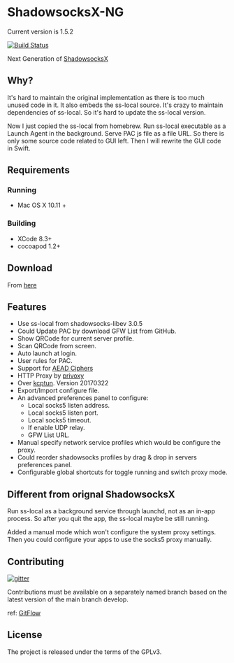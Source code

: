 # ShadowsocksX-NG

Current version is 1.5.2

[![Build Status](https://travis-ci.org/shadowsocks/ShadowsocksX-NG.svg?branch=develop)](https://travis-ci.org/shadowsocks/ShadowsocksX-NG)

Next Generation of [ShadowsocksX](https://github.com/shadowsocks/shadowsocks-iOS)

## Why?

It's hard to maintain the original implementation as there is too much unused code in it.
It also embeds the ss-local source. It's crazy to maintain dependencies of ss-local.
So it's hard to update the ss-local version.

Now I just copied the ss-local from homebrew. Run ss-local executable as a Launch Agent in the background.
Serve PAC js file as a file URL. So there is only some source code related to GUI left.
Then I will rewrite the GUI code in Swift.

## Requirements

### Running

- Mac OS X 10.11 +

### Building

- XCode 8.3+
- cocoapod 1.2+

## Download

From [here](https://github.com/shadowsocks/ShadowsocksX-NG/releases/)

## Features

- Use ss-local from shadowsocks-libev 3.0.5
- Could Update PAC by download GFW List from GitHub.
- Show QRCode for current server profile.
- Scan QRCode from screen.
- Auto launch at login.
- User rules for PAC.
- Support for [AEAD Ciphers](https://shadowsocks.org/en/spec/AEAD-Ciphers.html)
- HTTP Proxy by [privoxy](http://www.privoxy.org/)
- Over [kcptun](https://github.com/xtaci/kcptun). Version 20170322
- Export/Import configure file.
- An advanced preferences panel to configure:
	- Local socks5 listen address.
	- Local socks5 listen port.
	- Local socks5 timeout.
	- If enable UDP relay.
	- GFW List URL.
- Manual specify network service profiles which would be configure the proxy.
- Could reorder shadowsocks profiles by drag & drop in servers preferences panel.
- Configurable global shortcuts for toggle running and switch proxy mode.

## Different from orignal ShadowsocksX

Run ss-local as a background service through launchd, not as an in-app process.
So after you quit the app, the ss-local maybe be still running.

Added a manual mode which won't configure the system proxy settings.
Then you could configure your apps to use the socks5 proxy manually.

## Contributing 

[![gitter](https://badges.gitter.im/Join%20Chat.svg)](https://gitter.im/ShadowsocksX-NG/Lobby)

Contributions must be available on a separately named branch based on the latest version of the main branch develop.

ref: [GitFlow](http://nvie.com/posts/a-successful-git-branching-model/)

## License

The project is released under the terms of the GPLv3.

